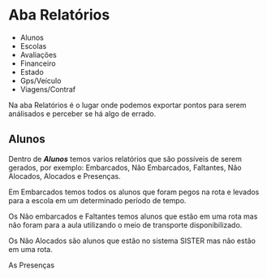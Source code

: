 # Aba Relatórios
* Alunos
* Escolas
* Avaliações
* Financeiro
* Estado
* Gps/Veículo
* Viagens/Contraf

Na aba Relatórios é o lugar onde podemos exportar pontos para serem análisados e perceber se há algo de errado.

## Alunos

Dentro de ***Alunos*** temos varios relatórios que são possíveis de serem gerados, por exemplo: Embarcados, Não Embarcados, Faltantes, Não Alocados, Alocados e Presenças.

Em Embarcados temos todos os alunos que foram pegos na rota e levados para a escola em um determinado período de tempo.

Os Não embarcados e Faltantes temos alunos que estão em uma rota mas não foram para a aula utilizando o meio de transporte disponibilizado.

Os Não Alocados são alunos que estão no sistema SISTER mas não estão em uma rota.

As Presenças 
